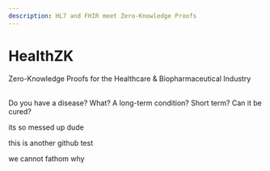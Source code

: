 ```yaml
---
description: HL7 and FHIR meet Zero-Knowledge Proofs
---
```


# HealthZK

Zero-Knowledge Proofs for the Healthcare & Biopharmaceutical Industry

\
Do you have a disease?  What?  A long-term condition?  Short term?  Can it be cured?

its so messed up dude

this is another github test

we cannot fathom why
